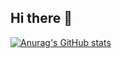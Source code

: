 ## Hi there 👋

<!--
**AsadUllahkhan19/AsadUllahkhan19** is a ✨ _special_ ✨ repository because its `README.md` (this file) appears on your GitHub profile.

Here are some ideas to get you started:

- 🔭 I’m currently working on Metaverse System game
- 🌱 I’m currently learning Flutter. 
- 🤔 I’m looking for help with ...
- 💬 Ask me about Angular, React, Nodejs.
- 📫 How to reach me: ... www.linkedin.com/in/asadullahkhan19
-->

[![Anurag's GitHub stats](https://github-readme-stats.vercel.app/api?username=AsadUllahkhan19)](https://github.com/AsadUllahkhan19/github-readme-stats)
